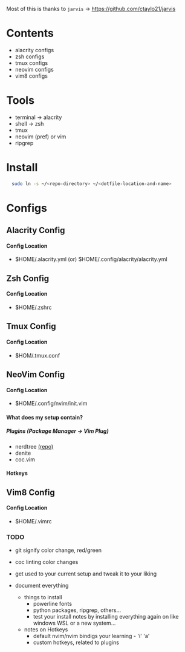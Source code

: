 Most of this is thanks to `jarvis` -> https://github.com/ctaylo21/jarvis

# Contents
  - alacrity configs
  - zsh configs
  - tmux configs
  - neovim configs
  - vim8 configs

# Tools
  - terminal -> alacrity
  - shell -> zsh
  - tmux
  - neovim (pref) or vim
  - ripgrep

# Install
```bash
  sudo ln -s ~/<repo-directory> ~/<dotfile-location-and-name>
```

# Configs
## Alacrity Config
#### Config Location
  - $HOME/.alacrity.yml (or) $HOME/.config/alacrity/alacrity.yml

## Zsh Config
#### Config Location
  - $HOME/.zshrc

## Tmux Config
#### Config Location
  - $HOM/.tmux.conf

## NeoVim Config
#### Config Location
  - $HOME/.config/nvim/init.vim

#### What does my setup contain?

##### Plugins (Package Manager -> Vim Plug)
* nerdtree [(repo)](https://github.com/scrooloose/nerdtree)
* denite
* coc.vim

#### Hotkeys




## Vim8 Config
#### Config Location
  - $HOME/.vimrc

### TODO
  - git signify color change, red/green
  - coc linting color changes
  - get used to your current setup and tweak it to your liking

  - document everything
    - things to install
      - powerline fonts
      - python packages, ripgrep, others...
      - test your install notes by installing everything again on like windows WSL or a new system...
    - notes on Hotkeys
      - default nvim/nvim bindigs your learning - 'i' 'a'
      - custom hotkeys, related to plugins

